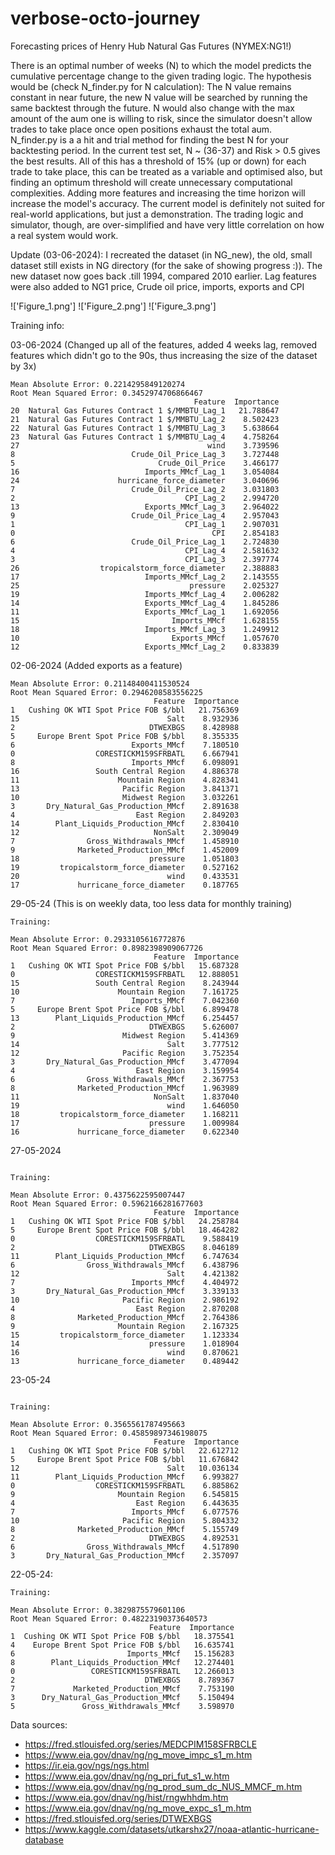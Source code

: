 # verbose-octo-journey

Forecasting prices of Henry Hub Natural Gas Futures (NYMEX:NG1!)

There is an optimal number of weeks (N) to which the model predicts the cumulative percentage change to the given trading logic.
The hypothesis would be (check N_finder.py for N calculation): The N value remains constant in near future, the new N value will be searched by running the same backtest through the future. N would also change with the max amount of the aum one is willing to risk, since the simulator doesn't allow trades to take place once open positions exhaust the total aum.\
N_finder.py is a a hit and trial method for finding the best N for your backtesting period.
In the current test set, N ~ (36-37) and Risk > 0.5 gives the best results. All of this has a threshold of 15% (up or down) for each trade to take place, this can be treated as a variable and optimised also, but finding an optimum threshold will create unnecessary computational complexities.
Adding more features and increasing the time horizon will increase the model's accuracy. The current model is definitely not suited for real-world applications, but just a demonstration.
The trading logic and simulator, though, are over-simplified and have very little correlation on how a real system would work.

Update (03-06-2024): I recreated the dataset (in NG_new), the old, small dataset still exists in NG directory (for the sake of showing progress :)). The new dataset now goes back .till 1994, compared 2010 earlier. Lag features were also added to NG1 price, Crude oil price, imports, exports and CPI

!['Figure_1.png']
!['Figure_2.png']
!['Figure_3.png']


Training info:

03-06-2024 (Changed up all of the features, added 4 weeks lag, removed features which didn't go to the 90s, thus increasing the size of the dataset by 3x)
```
Mean Absolute Error: 0.2214295849120274
Root Mean Squared Error: 0.3452974706866467
                                         Feature  Importance
20  Natural Gas Futures Contract 1 $/MMBTU_Lag_1   21.788647
21  Natural Gas Futures Contract 1 $/MMBTU_Lag_2    8.502423
22  Natural Gas Futures Contract 1 $/MMBTU_Lag_3    5.638664
23  Natural Gas Futures Contract 1 $/MMBTU_Lag_4    4.758264
27                                          wind    3.739596
8                          Crude_Oil_Price_Lag_3    3.727448
5                                Crude_Oil_Price    3.466177
16                            Imports_MMcf_Lag_1    3.054084
24                      hurricane_force_diameter    3.040696
7                          Crude_Oil_Price_Lag_2    3.031803
2                                      CPI_Lag_2    2.994720
13                            Exports_MMcf_Lag_3    2.964022
9                          Crude_Oil_Price_Lag_4    2.957043
1                                      CPI_Lag_1    2.907031
0                                            CPI    2.854183
6                          Crude_Oil_Price_Lag_1    2.724830
4                                      CPI_Lag_4    2.581632
3                                      CPI_Lag_3    2.397774
26                  tropicalstorm_force_diameter    2.388883
17                            Imports_MMcf_Lag_2    2.143555
25                                      pressure    2.025327
19                            Imports_MMcf_Lag_4    2.006282
14                            Exports_MMcf_Lag_4    1.845286
11                            Exports_MMcf_Lag_1    1.692056
15                                  Imports_MMcf    1.628155
18                            Imports_MMcf_Lag_3    1.249912
10                                  Exports_MMcf    1.057670
12                            Exports_MMcf_Lag_2    0.833839
```


02-06-2024 (Added exports as a feature)
```
Mean Absolute Error: 0.21148400411530524
Root Mean Squared Error: 0.2946208583556225
                                Feature  Importance
1   Cushing OK WTI Spot Price FOB $/bbl   21.756369
15                                 Salt    8.932936
2                              DTWEXBGS    8.428988
5     Europe Brent Spot Price FOB $/bbl    8.355335
6                          Exports_MMcf    7.180510
0                  CORESTICKM159SFRBATL    6.667941
8                          Imports_MMcf    6.098091
16                 South Central Region    4.886378
11                      Mountain Region    4.828341
13                       Pacific Region    3.841371
10                       Midwest Region    3.032261
3       Dry_Natural_Gas_Production_MMcf    2.891638
4                           East Region    2.849203
14        Plant_Liquids_Production_MMcf    2.830410
12                              NonSalt    2.309049
7                Gross_Withdrawals_MMcf    1.458910
9              Marketed_Production_MMcf    1.452009
18                             pressure    1.051803
19         tropicalstorm_force_diameter    0.527162
20                                 wind    0.433531
17             hurricane_force_diameter    0.187765
```

29-05-24 (This is on weekly data, too less data for monthly training)
```
Training:

Mean Absolute Error: 0.2933105616772876
Root Mean Squared Error: 0.8982398909067726
                                Feature  Importance
1   Cushing OK WTI Spot Price FOB $/bbl   15.687328
0                  CORESTICKM159SFRBATL   12.888051
15                 South Central Region    8.243944
10                      Mountain Region    7.161725
7                          Imports_MMcf    7.042360
5     Europe Brent Spot Price FOB $/bbl    6.899478
13        Plant_Liquids_Production_MMcf    6.254457
2                              DTWEXBGS    5.626007
9                        Midwest Region    5.414369
14                                 Salt    3.777512
12                       Pacific Region    3.752354
3       Dry_Natural_Gas_Production_MMcf    3.477094
4                           East Region    3.159954
6                Gross_Withdrawals_MMcf    2.367753
8              Marketed_Production_MMcf    1.963989
11                              NonSalt    1.837040
19                                 wind    1.646050
18         tropicalstorm_force_diameter    1.168211
17                             pressure    1.009984
16             hurricane_force_diameter    0.622340
```

27-05-2024
```

Training:

Mean Absolute Error: 0.4375622595007447
Root Mean Squared Error: 0.5962166281677603
                                Feature  Importance
1   Cushing OK WTI Spot Price FOB $/bbl   24.258784
5     Europe Brent Spot Price FOB $/bbl   18.464282
0                  CORESTICKM159SFRBATL    9.588419
2                              DTWEXBGS    8.046189
11        Plant_Liquids_Production_MMcf    6.747634
6                Gross_Withdrawals_MMcf    6.438796
12                                 Salt    4.421382
7                          Imports_MMcf    4.404972
3       Dry_Natural_Gas_Production_MMcf    3.339133
10                       Pacific Region    2.986192
4                           East Region    2.870208
8              Marketed_Production_MMcf    2.764386
9                       Mountain Region    2.167325
15         tropicalstorm_force_diameter    1.123334
14                             pressure    1.018904
16                                 wind    0.870621
13             hurricane_force_diameter    0.489442
```

23-05-24
```

Training:

Mean Absolute Error: 0.3565561787495663
Root Mean Squared Error: 0.45859897346198075
                                Feature  Importance
1   Cushing OK WTI Spot Price FOB $/bbl   22.612712
5     Europe Brent Spot Price FOB $/bbl   11.676842
12                                 Salt   10.036134
11        Plant_Liquids_Production_MMcf    6.993827
0                  CORESTICKM159SFRBATL    6.885862
9                       Mountain Region    6.545815
4                           East Region    6.443635
7                          Imports_MMcf    6.077576
10                       Pacific Region    5.804332
8              Marketed_Production_MMcf    5.155749
2                              DTWEXBGS    4.892531
6                Gross_Withdrawals_MMcf    4.517890
3       Dry_Natural_Gas_Production_MMcf    2.357097
```

22-05-24: 
```
Training:

Mean Absolute Error: 0.3829875579601106
Root Mean Squared Error: 0.48223190373640573
                               Feature  Importance
1  Cushing OK WTI Spot Price FOB $/bbl   18.375541
4    Europe Brent Spot Price FOB $/bbl   16.635741
6                         Imports_MMcf   15.156283
8        Plant_Liquids_Production_MMcf   12.274401
0                 CORESTICKM159SFRBATL   12.266013
2                             DTWEXBGS    8.789367
7             Marketed_Production_MMcf    7.753190
3      Dry_Natural_Gas_Production_MMcf    5.150494
5               Gross_Withdrawals_MMcf    3.598970
```

Data sources:
- https://fred.stlouisfed.org/series/MEDCPIM158SFRBCLE
- https://www.eia.gov/dnav/ng/ng_move_impc_s1_m.htm
- https://ir.eia.gov/ngs/ngs.html
- https://www.eia.gov/dnav/ng/ng_pri_fut_s1_w.htm
- https://www.eia.gov/dnav/ng/ng_prod_sum_dc_NUS_MMCF_m.htm
- https://www.eia.gov/dnav/ng/hist/rngwhhdm.htm
- https://www.eia.gov/dnav/ng/ng_move_expc_s1_m.htm
- https://fred.stlouisfed.org/series/DTWEXBGS
- https://www.kaggle.com/datasets/utkarshx27/noaa-atlantic-hurricane-database
